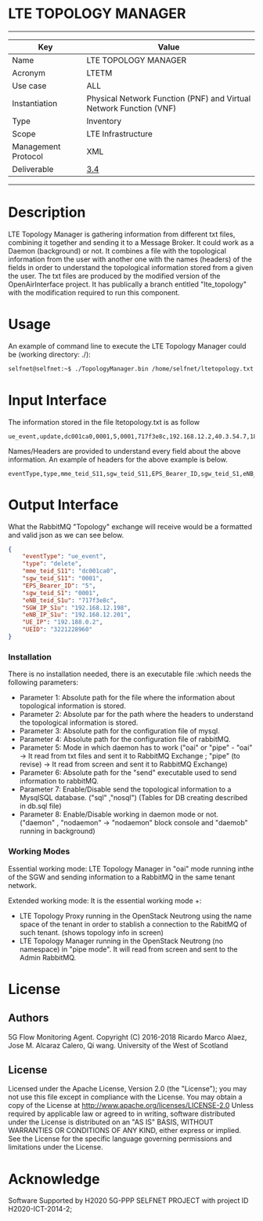 # LTE TOPOLOGY MANAGER

-----
Key | Value
------------ | -------------
Name | LTE TOPOLOGY MANAGER
Acronym | LTETM
Use case | ALL
Instantiation | Physical Network Function (PNF) and Virtual Network Function (VNF)
Type | Inventory
Scope  | LTE Infrastructure
Management Protocol | XML
Deliverable | [3.4](https://github.com/Selfnet-5G/WP3_SO/blob/master/Doku/D3.4/D3.4_master.pdf) 

------

# Description

LTE Topology Manager is gathering information from different txt files, combining it together and sending it to a Message Broker.
It could work as a Daemon (background) or not. It combines a file with the topological information from the user with another one with the names (headers) of the fields in order to understand the topological information stored from a given the user. The txt files are
produced by the modified version of the OpenAirInterface project. It has publically a branch entitled "lte_topology" with the modification required to run this component. 

# Usage

An example of command line to execute the LTE Topology Manager could be (working directory: ./):
```sh
selfnet@selfnet:~$ ./TopologyManager.bin /home/selfnet/ltetopology.txt /home/selfnet/headersltetopology.txt /home/selfnet/sqlconfig.ini /home/selfnet/rabbitconfig.ini oai /home/selfnet/send.bin nosql daemon
```

# Input Interface
The information stored in the file ltetopology.txt is as follow 
```csv
ue_event,update,dc001ca0,0001,5,0001,717f3e8c,192.168.12.2,40.3.54.7,188.0.0.2,4157624828
```
Names/Headers are provided to understand every field about the above information. An example of headers for the above example is below.
```csv
eventType,type,mme_teid_S11,sgw_teid_S11,EPS_Bearer_ID,sgw_teid_S1,eNB_teid_S1u,SGW_IP_S1u,eNB_IP_S1u,UE_IP,UEID
```

# Output Interface
What the RabbitMQ "Topology" exchange will receive would be a formatted and valid json as we can see below.
```json
{
	"eventType": "ue_event",
	"type": "delete",
	"mme_teid_S11": "dc001ca0",
	"sgw_teid_S11": "0001",
	"EPS_Bearer_ID": "5",
	"sgw_teid_S1": "0001",
	"eNB_teid_S1u": "717f3e8c",
	"SGW_IP_S1u": "192.168.12.198",
	"eNB_IP_S1u": "192.168.12.201",
	"UE_IP": "192.188.0.2",
	"UEID": "3221228960"
}
```
### Installation

There is no installation needed, there is an executable file :which needs the following parameters:
 - Parameter 1: Absolute path for the file where the information about topological information is stored.
 - Parameter 2: Absolute par for the path where the headers to understand the topological information is stored.
 - Parameter 3: Absolute path for the configuration file of mysql.
 - Parameter 4: Absolute path for the configuration file of rabbitMQ.
 - Parameter 5: Mode in which daemon has to work ("oai" or "pipe" - "oai" -> It read from txt files and sent it to RabbitMQ Exchange ;  "pipe" (to revise) -> It read from screen and sent it to RabbitMQ Exchange)
 - Parameter 6: Absolute path for the "send" executable used to send information to rabbitMQ.
 - Parameter 7: Enable/Disable send the topological information to a MysqlSQL database. ("sql" ,"nosql") (Tables for DB creating described in db.sql file)
 - Parameter 8: Enable/Disable working in daemon mode or not. ("daemon" , "nodaemon" -> "nodaemon" block console and "daemob" running in background)


### Working Modes

Essential working mode: LTE Topology Manager in "oai" mode running inthe of the SGW and sending information to a RabbitMQ in the same tenant network. 

Extended working mode: It is the essential working mode +:
 - LTE Topology Proxy running in the OpenStack Neutrong using the name space of the tenant in order to stablish a connection to the RabitMQ of such tenant. (shows topology info in screen) 
 - LTE Topology Manager running in the OpenStack Neutrong (no namespace) in "pipe mode". It will read from screen and sent to the Admin RabbitMQ. 
 
 
 
# License
## Authors
5G Flow Monitoring Agent. Copyright (C) 2016-2018 Ricardo Marco Alaez, Jose M. Alcaraz Calero, Qi wang. University of the West of Scotland
  
## License
Licensed under the Apache License, Version 2.0 (the "License");
  you may not use this file except in compliance with the License.
  You may obtain a copy of the License at
  http://www.apache.org/licenses/LICENSE-2.0
  Unless required by applicable law or agreed to in writing, software
  distributed under the License is distributed on an "AS IS" BASIS,
  WITHOUT WARRANTIES OR CONDITIONS OF ANY KIND, either express or implied.
  See the License for the specific language governing permissions and
  limitations under the License.
  
# Acknowledge
Software Supported by H2020 5G-PPP SELFNET PROJECT with project ID H2020-ICT-2014-2;


